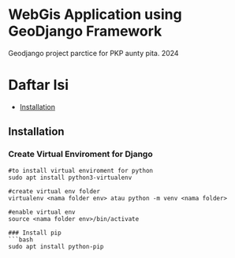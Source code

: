 # WebGis Application using GeoDjango Framework 

Geodjango project parctice for PKP aunty pita. 2024

# Daftar Isi
- [Installation](#installation)

## Installation

### Create Virtual Enviroment for Django
 ```terminal
 #to install virtual enviroment for python
 sudo apt install python3-virtualenv

 #create virtual env folder
 virtualenv <nama folder env> atau python -m venv <nama folder> 

 #enable virtual env
 source <nama folder env>/bin/activate

 ### Install pip
 ```bash
 sudo apt install python-pip







